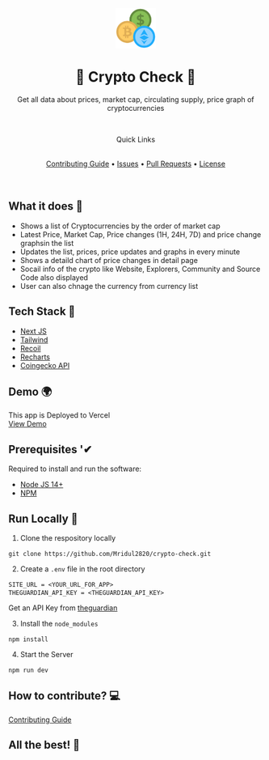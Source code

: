 <p align="center">
  <img src="/public/logo.png" align="center" width="80"/>
</p>

<div align="center">
    <h1>🤑 Crypto Check 🤑</h1>
    <p>Get all data about prices, market cap, circulating supply, price graph of cryptocurrencies</p>
</div>

<br />

<div align="center">
    <p>Quick Links</p>
    <br />
    <a href="CONTRIBUTING.md">Contributing Guide</a> •
    <a href="https://github.com/Mridul2820/crypto-check/issues">Issues</a> •
    <a href="https://github.com/Mridul2820/crypto-check/pulls">Pull Requests</a> •
    <a href="LICENSE">License</a>
</div>


<br />
<br />

## What it does 🤔
- Shows a list of Cryptocurrencies by the order of market cap
- Latest Price, Market Cap, Price changes (1H, 24H, 7D) and price change graphsin the list
- Updates the list, prices, price updates and graphs in every minute
- Shows a detaild chart of price changes in detail page
- Socail info of the crypto like Website, Explorers, Community and Source Code also displayed
- User can also chnage the currency from currency list

## Tech Stack 👾
- [Next JS](https://nextjs.org/)
- [Tailwind](https://tailwindcss.com/)
- [Recoil](https://recoiljs.org/)
- [Recharts](https://recharts.org/en-US/)
- [Coingecko API](https://www.coingecko.com/en/api/documentation)

## Demo 🌍
This app is Deployed to Vercel
<br />
[View Demo](Cryptocurrencies)

## Prerequisites '✔
Required to install and run the software:
* [Node JS 14+](https://nodejs.org/)
* [NPM](https://www.npmjs.com/get-npm)

## Run Locally 🤠
1. Clone the respository locally
```
git clone https://github.com/Mridul2820/crypto-check.git
```
2. Create a `.env` file in the root directory
```
SITE_URL = <YOUR_URL_FOR_APP>
THEGUARDIAN_API_KEY = <THEGUARDIAN_API_KEY>
```
Get an API Key from [theguardian](https://open-platform.theguardian.com/)

3. Install the `node_modules`
```
npm install
```
4. Start the Server
```
npm run dev
```

## How to contribute? 💻
<a href="CONTRIBUTING.md">Contributing Guide</a>

## All the best! 🥇
